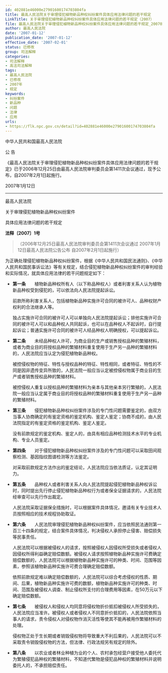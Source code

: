 ```yaml
---
id: 402881e46000e27901600174703804fa
title: 最高人民法院关于审理侵犯植物新品种权纠纷案件具体应用法律问题的若干规定
LinkTitle: 关于审理侵犯植物新品种权纠纷案件具体应用法律问题的若干规定（2007）
file: 最高人民法院关于审理侵犯植物新品种权纠纷案件具体应用法律问题的若干规定_20070112_402881e46000e27901600174703804fa.docx
author: 最高人民法院
date: '2007-01-12'
publication_date: '2007-01-12'
effective_date: '2007-02-01'
status: 已修改
group: 司法解释
categories:
- 司法解释
- 高法司法解释
tags:
- 最高人民法院
- 已修改
- 2007年
- 规定
keywords:
- 纠纷案件
- 新品种
- 问题
- 法律
- 应用
urls:
- https://flk.npc.gov.cn/detail?id=402881e46000e27901600174703804fa
---
```


中华人民共和国最高人民法院

公 告

《最高人民法院关于审理侵犯植物新品种权纠纷案件具体应用法律问题的若干规定》已于2006年12月25日由最高人民法院审判委员会第1411次会议通过，现予公布，自2007年2月1日起施行。

2007年1月12日

---

最高人民法院

关于审理侵犯植物新品种权纠纷案件

具体应用法律问题的若干规定

**法释〔2007〕1号**

> （2006年12月25日最高人民法院审判委员会第1411次会议通过 2007年1月12日最高人民法院公告公布 自2007年2月1日起施行）

为正确处理侵犯植物新品种权纠纷案件，根据《中华人民共和国民法通则》、《中华人民共和国民事诉讼法》等有关规定，结合侵犯植物新品种权纠纷案件的审判经验和实际情况，就具体应用法律的若干问题规定如下：

- **第一条**　　植物新品种权所有人（以下称品种权人）或者利害关系人认为植物新品种权受到侵犯的，可以依法向人民法院提起诉讼。

  前款所称利害关系人，包括植物新品种实施许可合同的被许可人、品种权财产权利的合法继承人等。

  独占实施许可合同的被许可人可以单独向人民法院提起诉讼；排他实施许可合同的被许可人可以和品种权人共同起诉，也可以在品种权人不起诉时，自行提起诉讼；普通实施许可合同的被许可人经品种权人明确授权，可以提起诉讼。

- **第二条**　　未经品种权人许可，为商业目的生产或销售授权品种的繁殖材料，或者为商业目的将授权品种的繁殖材料重复使用于生产另一品种的繁殖材料的，人民法院应当认定为侵犯植物新品种权。

  被控侵权物的特征、特性与授权品种的特征、特性相同，或者特征、特性的不同是因非遗传变异所致的，人民法院一般应当认定被控侵权物属于商业目的生产或者销售授权品种的繁殖材料。

  被控侵权人重复以授权品种的繁殖材料为亲本与其他亲本另行繁殖的，人民法院一般应当认定属于商业目的将授权品种的繁殖材料重复使用于生产另一品种的繁殖材料。

- **第三条**　　侵犯植物新品种权纠纷案件涉及的专门性问题需要鉴定的，由双方当事人协商确定的有鉴定资格的鉴定机构、鉴定人鉴定；协商不成的，由人民法院指定的有鉴定资格的鉴定机构、鉴定人鉴定。

  没有前款规定的鉴定机构、鉴定人的，由具有相应品种检测技术水平的专业机构、专业人员鉴定。

- **第四条**　　对于侵犯植物新品种权纠纷案件涉及的专门性问题可以采取田间观察检测、基因指纹图谱检测等方法鉴定。

  对采取前款规定方法作出的鉴定结论，人民法院应当依法质证，认定其证明力。

- **第五条**　　品种权人或者利害关系人向人民法院提起侵犯植物新品种权诉讼时，同时提出先行停止侵犯植物新品种权行为或者保全证据请求的，人民法院经审查可以先行作出裁定。

  人民法院采取证据保全措施时，可以根据案件具体情况，邀请有关专业技术人员按照相应的技术规程协助取证。

- **第六条**　　人民法院审理侵犯植物新品种权纠纷案件，应当依照民法通则第一百三十四条的规定，结合案件具体情况，判决侵权人承担停止侵害、赔偿损失等民事责任。

  人民法院可以根据被侵权人的请求，按照被侵权人因侵权所受损失或者侵权人因侵权所得利益确定赔偿数额。被侵权人请求按照植物新品种实施许可费确定赔偿数额的，人民法院可以根据植物新品种实施许可的种类、时间、范围等因素，参照该植物新品种实施许可费合理确定赔偿数额。

  依照前款规定难以确定赔偿数额的，人民法院可以综合考虑侵权的性质、期间、后果，植物新品种实施许可费的数额，植物新品种实施许可的种类、时间、范围及被侵权人调查、制止侵权所支付的合理费用等因素，在50万元以下确定赔偿数额。

- **第七条**　　被侵权人和侵权人均同意将侵权物折价抵扣被侵权人所受损失的，人民法院应当准许。被侵权人或者侵权人不同意折价抵扣的，人民法院依照当事人的请求，责令侵权人对侵权物作消灭活性等使其不能再被用作繁殖材料的处理。

  侵权物正处于生长期或者销毁侵权物将导致重大不利后果的，人民法院可以不采取责令销毁侵权物的方法，但法律、行政法规另有规定的除外。

- **第八条**　　以农业或者林业种植为业的个人、农村承包经营户接受他人委托代为繁殖侵犯品种权的繁殖材料，不知道代繁物是侵犯品种权的繁殖材料并说明委托人的，不承担赔偿责任。
